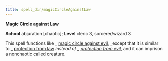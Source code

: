 ```yaml
---
title: spell_dir/magicCircleAgainstLaw
---
```

 **Magic Circle against Law**

**School** abjuration [chaotic]; **Level** cleric 3, sorcerer/wizard 3

This spell functions like _ [magic circle against evil](magicCircleAgainstEvil#_magic-circle-against-evil), _except that it is similar to _ [protection from law](protectionFromLaw#_protection-from-law) _instead of _ [protection from evil](protectionFromEvil#_protection-from-evil)_, and it can imprison a nonchaotic called creature.

